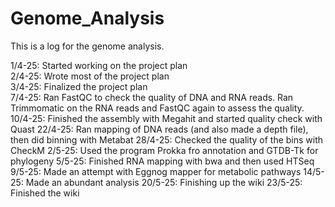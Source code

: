 # Genome_Analysis
This is a log for the genome analysis.

1/4-25: Started working on the project plan  
2/4-25: Wrote most of the project plan  
3/4-25: Finalized the project plan  
7/4-25: Ran FastQC to check the quality of DNA and RNA reads. Ran Trimmomatic on the RNA reads and FastQC again to assess the quality.
10/4-25: Finished the assembly with Megahit and started quality check with Quast 
22/4-25: Ran mapping of DNA reads (and also made a depth file), then did binning with Metabat
28/4-25: Checked the quality of the bins with CheckM
2/5-25: Used the program Prokka fro annotation and GTDB-Tk for phylogeny
5/5-25: Finished RNA mapping with bwa and then used HTSeq 
9/5-25: Made an attempt with Eggnog mapper for metabolic pathways 
14/5-25: Made an abundant analysis
20/5-25: Finishing up the wiki
23/5-25: Finished the wiki


